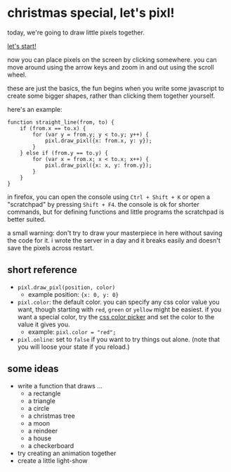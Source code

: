 # christmas special, let's pixl!

today, we're going to draw little pixels together.

[let's start!](http://pixl.papill0n.org:8001)

now you can place pixels on the screen by clicking somewhere. you can
move around using the arrow keys and zoom in and out using the scroll
wheel.

these are just the basics, the fun begins when you write some javascript
to create some bigger shapes, rather than clicking them together
yourself.

here's an example:

    function straight_line(from, to) {
        if (from.x == to.x) {
            for (var y = from.y; y < to.y; y++) {
                pixl.draw_pixl({x: from.x, y: y});
            }
        } else if (from.y == to.y) {
            for (var x = from.x; x < to.x; x++) {
                pixl.draw_pixl({x: x, y: from.y});
            }
        }
    }

in firefox, you can open the console using `Ctrl + Shift + K` or open a
"scratchpad" by pressing `Shift + F4`. the console is ok for shorter
commands, but for defining functions and little programs the scratchpad
is better suited.

a small warning: don't try to draw your masterpiece in here without
saving the code for it. i wrote the server in a day and it breaks easily
and doesn't save the pixels across restart.

## short reference

* `pixl.draw_pixl(position, color)`
    - example position: `{x: 0, y: 0}`
* `pixl.color`: the default color. you can specify any css color value
  you want, though starting with `red`, `green` or `yellow` might be
  easiest. if you want a special color, try the [css color picker][] and
  set the color to the value it gives you.
    - example: `pixl.color = "red";`
* `pixl.online`: set to `false` if you want to try things out alone.
  (note that you will loose your state if you reload.)

[css color picker]: http://csscolorpicker.com/

## some ideas

* write a function that draws ...
    - a rectangle
    - a triangle
    - a circle
    - a christmas tree
    - a moon
    - a reindeer
    - a house
    - a checkerboard
* try creating an animation together
* create a little light-show
